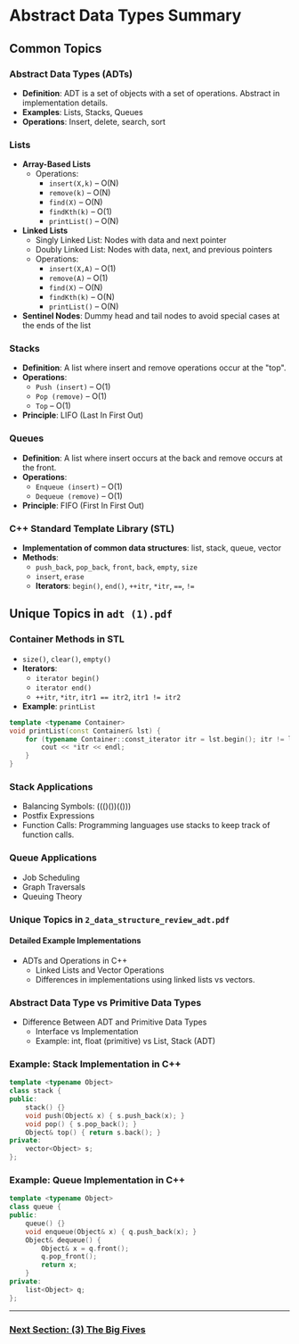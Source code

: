 # Abstract Data Types Summary

## Common Topics

### Abstract Data Types (ADTs)
- **Definition**: ADT is a set of objects with a set of operations. Abstract in implementation details.
- **Examples**: Lists, Stacks, Queues
- **Operations**: Insert, delete, search, sort

### Lists
- **Array-Based Lists**
  - Operations: 
    - `insert(X,k)` – O(N)
    - `remove(k)` – O(N)
    - `find(X)` – O(N)
    - `findKth(k)` – O(1)
    - `printList()` – O(N)
- **Linked Lists**
  - Singly Linked List: Nodes with data and next pointer
  - Doubly Linked List: Nodes with data, next, and previous pointers
  - Operations:
    - `insert(X,A)` – O(1)
    - `remove(A)` – O(1)
    - `find(X)` – O(N)
    - `findKth(k)` – O(N)
    - `printList()` – O(N)
- **Sentinel Nodes**: Dummy head and tail nodes to avoid special cases at the ends of the list

### Stacks
- **Definition**: A list where insert and remove operations occur at the "top".
- **Operations**:
  - `Push (insert)` – O(1)
  - `Pop (remove)` – O(1)
  - `Top` – O(1)
- **Principle**: LIFO (Last In First Out)

### Queues
- **Definition**: A list where insert occurs at the back and remove occurs at the front.
- **Operations**:
  - `Enqueue (insert)` – O(1)
  - `Dequeue (remove)` – O(1)
- **Principle**: FIFO (First In First Out)

### C++ Standard Template Library (STL)
- **Implementation of common data structures**: list, stack, queue, vector
- **Methods**:
  - `push_back`, `pop_back`, `front`, `back`, `empty`, `size`
  - `insert`, `erase`
  - **Iterators**: `begin()`, `end()`, `++itr`, `*itr`, `==`, `!=`

## Unique Topics in `adt (1).pdf`

### Container Methods in STL
- `size()`, `clear()`, `empty()`
- **Iterators**: 
  - `iterator begin()`
  - `iterator end()`
  - `++itr`, `*itr`, `itr1 == itr2`, `itr1 != itr2`
- **Example**: `printList`

```cpp
template <typename Container>
void printList(const Container& lst) {
    for (typename Container::const_iterator itr = lst.begin(); itr != lst.end(); ++itr) {
        cout << *itr << endl;
    }
}
```
### Stack Applications
- Balancing Symbols: ((()())(()))
- Postfix Expressions
- Function Calls: Programming languages use stacks to keep track of function calls.

### Queue Applications
- Job Scheduling
- Graph Traversals
- Queuing Theory

### Unique Topics in `2_data_structure_review_adt.pdf`
#### Detailed Example Implementations
- ADTs and Operations in C++
  - Linked Lists and Vector Operations
  - Differences in implementations using linked lists vs vectors.

### Abstract Data Type vs Primitive Data Types
- Difference Between ADT and Primitive Data Types
  - Interface vs Implementation
  - Example: int, float (primitive) vs List, Stack (ADT)


### Example: Stack Implementation in C++
```cpp
template <typename Object>
class stack {
public:
    stack() {}
    void push(Object& x) { s.push_back(x); }
    void pop() { s.pop_back(); }
    Object& top() { return s.back(); }
private:
    vector<Object> s;
};

```

### Example: Queue Implementation in C++
```cpp 
template <typename Object>
class queue {
public:
    queue() {}
    void enqueue(Object& x) { q.push_back(x); }
    Object& dequeue() {
        Object& x = q.front();
        q.pop_front();
        return x;
    }
private:
    list<Object> q;
};
```



---

### [Next Section: (3) The Big Fives ](https://github.com/MarkShinozaki/CPTS223-AdvancedDataStructuresInCpp/tree/Lecture-Slides/(3)%20The%20Big%20Five)
